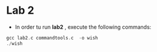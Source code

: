 # Lab 2

- In order tu run **lab2** , execute the following commands:
```c++
gcc lab2.c commandtools.c  -o wish
./wish
```
